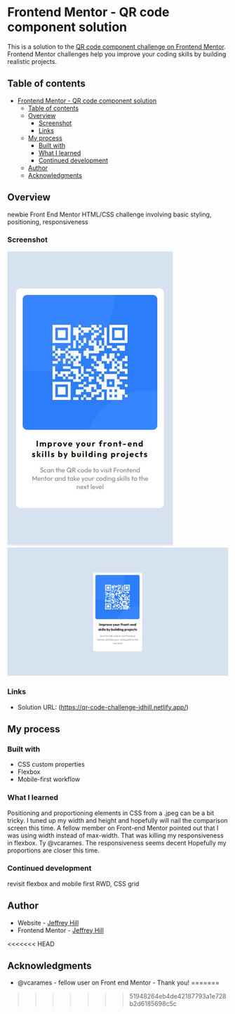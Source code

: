 # Frontend Mentor - QR code component solution

This is a solution to the [QR code component challenge on Frontend Mentor](https://www.frontendmentor.io/challenges/qr-code-component-iux_sIO_H). Frontend Mentor challenges help you improve your coding skills by building realistic projects. 

## Table of contents

- [Frontend Mentor - QR code component solution](#frontend-mentor---qr-code-component-solution)
  - [Table of contents](#table-of-contents)
  - [Overview](#overview)
    - [Screenshot](#screenshot)
    - [Links](#links)
  - [My process](#my-process)
    - [Built with](#built-with)
    - [What I learned](#what-i-learned)
    - [Continued development](#continued-development)
  - [Author](#author)
  - [Acknowledgments](#acknowledgments)


## Overview
newbie Front End Mentor HTML/CSS challenge involving basic styling, positioning, responsiveness

### Screenshot

![](./images/QRmobile.jpg)
![](./images/QRdesktop.jpg)

### Links

- Solution URL: (https://qr-code-challenge-jdhill.netlify.app/)

## My process

### Built with

- CSS custom properties
- Flexbox
- Mobile-first workflow

### What I learned

 Positioning and proportioning elements in CSS from a .jpeg can be a bit tricky. I tuned up my width and height and hopefully will nail the comparison screen this time. A fellow member on Front-end Mentor pointed out that I was using width instead of max-width. That was killing my responsiveness in flexbox. Ty @vcarames. The responsiveness seems decent Hopefully my proportions are closer this time.

### Continued development

revisit flexbox and mobile first RWD, CSS grid

## Author

- Website - [Jeffrey Hill](https://webdevhill.com/)
- Frontend Mentor - [Jeffrey Hill](https://www.frontendmentor.io/profile/webdevhill)

<<<<<<< HEAD
## Acknowledgments
- @vcarames - fellow user on Front end Mentor - Thank you!
=======

>>>>>>> 51948264eb4de42187793a1e728b2d6185698c5c




